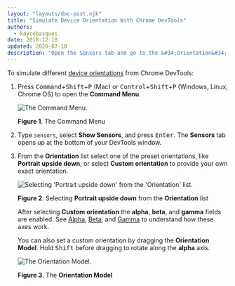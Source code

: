```yaml
---
layout: "layouts/doc-post.njk"
title: "Simulate Device Orientation With Chrome DevTools"
authors:
  - kaycebasques
date: 2018-12-18
updated: 2020-07-10
description: "Open the Sensors tab and go to the &#34;Orientation&#34; section."
---
```


To simulate different [device orientations][1] from Chrome DevTools:

1.  Press <kbd>Command</kbd>+<kbd>Shift</kbd>+<kbd>P</kbd> (Mac) or
    <kbd>Control</kbd>+<kbd>Shift</kbd>+<kbd>P</kbd> (Windows, Linux, Chrome OS) to open the
    **Command Menu**.

    ![The Command Menu.](/web/tools/chrome-devtools/images/shared/command-menu.png)

    **Figure 1**. The Command Menu

2.  Type `sensors`, select **Show Sensors**, and press <kbd>Enter</kbd>. The **Sensors** tab opens
    up at the bottom of your DevTools window.
3.  From the **Orientation** list select one of the preset orientations, like **Portrait upside
    down**, or select **Custom orientation** to provide your own exact orientation.

    ![Selecting 'Portrait upside down' from the 'Orientation' list.](/web/tools/chrome-devtools/device-mode/imgs/portrait-upside-down.png)

    **Figure 2**. Selecting **Portrait upside down** from the **Orientation** list

    After selecting **Custom orientation** the **alpha**, **beta**, and **gamma** fields are
    enabled. See [Alpha][2], [Beta][3], and [Gamma][4] to understand how these axes work.

    You can also set a custom orientation by dragging the **Orientation Model**. Hold
    <kbd>Shift</kbd> before dragging to rotate along the **alpha** axis.

    ![The Orientation Model.](/web/tools/chrome-devtools/device-mode/imgs/orientation-model.png)

    **Figure 3**. The **Orientation Model**

[1]: /web/fundamentals/native-hardware/device-orientation
[2]: /web/fundamentals/native-hardware/device-orientation#alpha
[3]: /web/fundamentals/native-hardware/device-orientation#beta
[4]: /web/fundamentals/native-hardware/device-orientation#gamma
